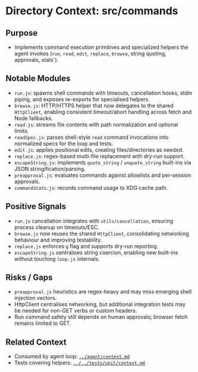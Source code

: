 # Directory Context: src/commands

## Purpose

- Implements command execution primitives and specialized helpers the agent invokes (`run`, `read`, `edit`, `replace`, `browse`, string quoting, approvals, stats`).

## Notable Modules

- `run.js`: spawns shell commands with timeouts, cancellation hooks, stdin piping, and exposes re-exports for specialised helpers.
- `browse.js`: HTTP/HTTPS helper that now delegates to the shared `HttpClient`, enabling consistent timeout/abort handling across fetch and Node fallbacks.
- `read.js`: streams file contents with path normalization and optional limits.
- `readSpec.js`: parses shell-style `read` command invocations into normalized specs for the loop and tests.
- `edit.js`: applies positional edits, creating files/directories as needed.
- `replace.js`: regex-based multi-file replacement with dry-run support.
- `escapeString.js`: implements `quote_string` / `unquote_string` built-ins via JSON stringification/parsing.
- `preapproval.js`: evaluates commands against allowlists and per-session approvals.
- `commandStats.js`: records command usage to XDG cache path.

## Positive Signals

- `run.js` cancellation integrates with `utils/cancellation`, ensuring process cleanup on timeouts/ESC.
- `browse.js` now reuses the shared `HttpClient`, consolidating networking behaviour and improving testability.
- `replace.js` enforces `g` flag and supports dry-run reporting.
- `escapeString.js` centralises string coercion, enabling new built-ins without touching `loop.js` internals.

## Risks / Gaps

- `preapproval.js` heuristics are regex-heavy and may miss emerging shell injection vectors.
- HttpClient centralises networking, but additional integration tests may be needed for non-GET verbs or custom headers.
- Run command safety still depends on human approvals; browser fetch remains limited to GET.

## Related Context

- Consumed by agent loop: [`../agent/context.md`](../agent/context.md)
- Tests covering helpers: [`../../tests/unit/context.md`](../../tests/unit/context.md)
